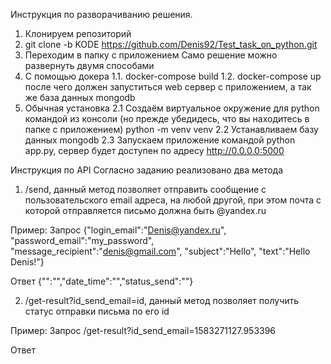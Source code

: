Инструкция по разворачиванию решения.
1. Клонируем репозиторий
2. git clone -b KODE https://github.com/Denis92/Test_task_on_python.git
3. Переходим в папку с приложением
Само решение можно развернуть двумя способами
1. С помощью докера 
  1.1. docker-compose build 
  1.2. docker-compose up
  после чего должен запуститься web сервер с приложением, а так же база данных mongodb
2. Обычная установка
  2.1 Создаём виртуальное окружение для python командой из консоли (но прежде убедидесь, что вы находитесь в папке с приложением) python -m venv venv 
  2.2 Устанавливаем базу данных mongodb
  2.3 Запускаем приложение командой python app.py, сервер будет доступен по адресу http://0.0.0.0:5000
  
Инструкция по API
Согласно заданию реализовано два метода
1. /send, данный метод позволяет отправить сообщение с пользовательского email адреса, на любой другой, при этом почта с которой отправляется письмо должна быть @yandex.ru

Пример:
Запрос
{"login_email":"Denis@yandex.ru", "password_email":"my_password", "message_recipient":"denis@gmail.com", "subject":"Hello", "text":"Hello Denis!"}

Ответ
{"":"","date_time":"","status_send":""}

2. /get-result?id_send_email=id, данный метод позволяет получить статус отправки письма по его id

Пример:
Запрос
/get-result?id_send_email=1583271127.953396

Ответ
